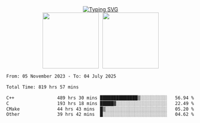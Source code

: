 <!--START_SECTION:console-->
<div align="center">
  <a href="https://git.io/typing-svg">
    <img src="https://readme-typing-svg.demolab.com/?lines=Hello+There+!;Happy+Coding+!&size=28&color=0F62FE&center=true&font=Fira+Code" alt="Typing SVG" />
  </a>
</div>
<!--END_SECTION:console-->

<div align="center" style="display: flex; justify-content: center; gap: 10px; flex-wrap: wrap;">
  <img 
    src="https://github-readme-stats.vercel.app/api?username=gotorion&hide_title=true&hide_border=true&show_icons=true&line_height=21&text_color=000&icon_color=000&bg_color=0,ea6161,ffc64d,fffc4d,52fa5a&theme=graywhite" 
    height="150"
  />
  <img 
    src="https://github-readme-stats.vercel.app/api/top-langs/?username=gotorion&hide_title=true&hide_border=true&layout=compact&langs_count=6&text_color=000&icon_color=fff&bg_color=0,52fa5a,4dfcff,c64dff&theme=graywhite" 
    height="150"
  />
</div>
<!--START_SECTION:waka-->

```txt
From: 05 November 2023 - To: 04 July 2025

Total Time: 819 hrs 57 mins

C++                489 hrs 30 mins ██████████████▒░░░░░░░░░░   56.94 %
C                  193 hrs 18 mins █████▓░░░░░░░░░░░░░░░░░░░   22.49 %
CMake              44 hrs 43 mins  █▒░░░░░░░░░░░░░░░░░░░░░░░   05.20 %
Other              39 hrs 42 mins  █░░░░░░░░░░░░░░░░░░░░░░░░   04.62 %
```

<!--END_SECTION:waka-->
